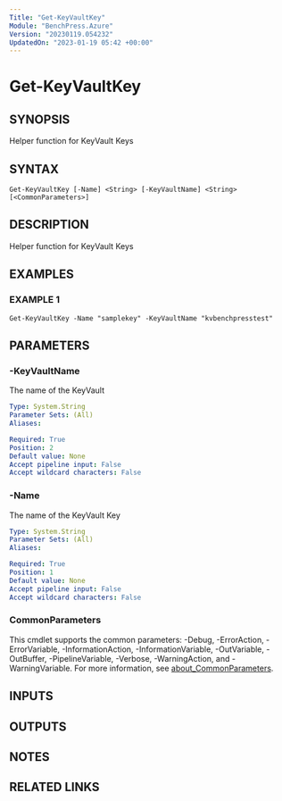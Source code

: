 ```yaml
---
Title: "Get-KeyVaultKey"
Module: "BenchPress.Azure"
Version: "20230119.054232"
UpdatedOn: "2023-01-19 05:42 +00:00"
---
```

# Get-KeyVaultKey

## SYNOPSIS
Helper function for KeyVault Keys

## SYNTAX

```
Get-KeyVaultKey [-Name] <String> [-KeyVaultName] <String> [<CommonParameters>]
```

## DESCRIPTION
Helper function for KeyVault Keys

## EXAMPLES

### EXAMPLE 1
```
Get-KeyVaultKey -Name "samplekey" -KeyVaultName "kvbenchpresstest"
```

## PARAMETERS

### -KeyVaultName
The name of the KeyVault

```yaml
Type: System.String
Parameter Sets: (All)
Aliases:

Required: True
Position: 2
Default value: None
Accept pipeline input: False
Accept wildcard characters: False
```

### -Name
The name of the KeyVault Key

```yaml
Type: System.String
Parameter Sets: (All)
Aliases:

Required: True
Position: 1
Default value: None
Accept pipeline input: False
Accept wildcard characters: False
```

### CommonParameters
This cmdlet supports the common parameters: -Debug, -ErrorAction, -ErrorVariable, -InformationAction, -InformationVariable, -OutVariable, -OutBuffer, -PipelineVariable, -Verbose, -WarningAction, and -WarningVariable. For more information, see [about_CommonParameters](http://go.microsoft.com/fwlink/?LinkID=113216).

## INPUTS

## OUTPUTS

## NOTES

## RELATED LINKS

